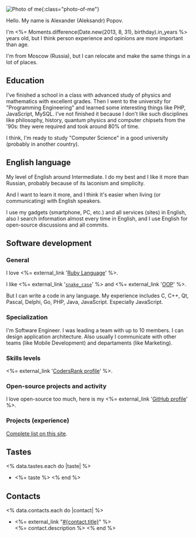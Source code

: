 ![Photo of me](/images/photo.jpg){:class="photo-of-me"}

Hello. My name is Alexander (Aleksandr) Popov.

I'm <span class="age"><%= Moments.difference(Date.new(2013, 8, 31), birthday).in_years %></span>
years old, but I think person experience and opinions are more important than age.

I'm from Moscow (Russia), but I can relocate and make the same things in a lot of places.

## Education

I've finished a school in a class with advanced study of physics and mathematics
with excellent grades.
Then I went to the university for "Programming Engineering" and learned some interesting things
like PHP, JavaScript, MySQL.
I've not finished it because I don't like such disciplines like philosophy, history,
quantum physics and computer chipsets from the '90s:
they were required and took around 80% of time.

I think, I'm ready to study "Computer Science" in a good university (probably in another country).

## English language

My level of English around Intermediate.
I do my best and I like it more than Russian, probably because of its laconism and simplicity.

And I want to learn it more, and I think it's easier when living (or communicating)
with English speakers.

I use my gadgets (smartphone, PC, etc.) and all services (sites) in English,
also I search information almost every time in English,
and I use English for open-source discussions and all commits.

## Software development

### General

I love <%= external_link '[Ruby Language](https://www.ruby-lang.org/)' %>.

I like <%= external_link '[`snake_case`](https://en.wikipedia.org/wiki/Snake_case)' %>
and <%= external_link '[OOP](https://en.wikipedia.org/wiki/Object-oriented_programming)' %>.

But I can write a code in any language.
My experience includes C, C++, Qt, Pascal, Delphi, Go, PHP, Java, JavaScript.
Especially JavaScript.

### Specialization

I'm Software Engineer. I was leading a team with up to 10 members.
I can design application architecture. Also usually I communicate with other teams
(like Mobile Development) and departaments (like Marketing).

### Skills levels

<%= external_link '[CodersRank profile](https://profile.codersrank.io/user/alexwayfer)' %>.

### Open-source projects and activity

I love open-source too much,
here is my <%= external_link '[GitHub profile](https://github.com/AlexWayfer)' %>.

### Projects (experience)

[Complete list on this site](projects.html).

## Tastes

<% data.tastes.each do |taste| %>
*   <%= taste %>
<% end %>

## Contacts

<% data.contacts.each do |contact| %>
*   <%= external_link "[#{contact.title}](#{contact.link})" %><br>
    <%= contact.description %>
<% end %>
